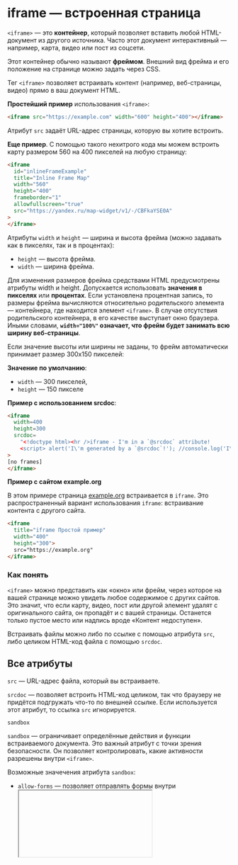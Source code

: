 # iframe — встроенная страница

`<iframe>` — это **контейнер**, который позволяет вставить любой HTML-документ из другого источника. Часто этот документ интерактивный — например, карта, видео или пост из соцсети.

Этот контейнер обычно называют **фреймом**. Внешний вид фрейма и его положение на странице можно задать через CSS.

Тег `<iframe>` позволяет встраивать контент (например, веб-страницы, видео) прямо в ваш документ HTML.

**Простейший пример** использования `<iframe>`:
```html
<iframe src="https://example.com" width="600" height="400"></iframe>
```
Атрибут `src` задаёт URL-адрес страницы, которую вы хотите встроить.

**Еще пример**. С помощью такого нехитрого кода мы можем встроить карту размером 560 на 400 пикселей на любую страницу:
```html
<iframe
  id="inlineFrameExample"
  title="Inline Frame Map"
  width="560"
  height="400"
  frameborder="1"
  allowfullscreen="true"
  src="https://yandex.ru/map-widget/v1/-/CBFkaYSE0A"
>
</iframe>
```
Атрибуты `width` и `height` — ширина и высота фрейма (можно задавать как в пикселях, так и в процентах):
- `height` — высота фрейма.
- `width` — ширина фрейма.

Для изменения размеров фрейма средствами HTML предусмотрены атрибуты width и height. Допускается использовать 
**значения в пикселях** или **процентах**. Если установлена процентная запись, то размеры фрейма вычисляются относительно 
родительского элемента — контейнера, где находится элемент `<iframe>`. В случае отсутствия родительского контейнера, 
в его качестве выступает окно браузера. Иными словами, **`width="100%"` означает, что фрейм будет занимать всю ширину веб-страницы**.

Если значение высоты или ширины не заданы, то фрейм автоматически принимает размер 300х150 пикселей:

**Значение по умолчанию**:
- `width` — 300 пикселей, 
- `height` — 150 пикселе

**Пример с использованием srcdoc**:
```html
<iframe
  width=400 
  height=300
  srcdoc=
    "<!doctype html><hr />iframe - I'm in a `@srcdoc` attribute!
    <script> alert('I\'m generated by a `@srcdoc`!'); //console.log('I\'m generated by a @srcdoc!');</script>"
>
[no frames]
</iframe>
```

**Пример с сайтом example.org**

В этом примере страница [example.org](https://example.org) встраивается в `iframe`. Это распространенный вариант 
использования `iframe`: встраивание контента с другого сайта.
```html
<iframe
  title="iframe Простой пример"
  width="400"
  height="300">
  src="https://example.org"
</iframe>
```

### Как понять

`<iframe>` можно представить как «окно» или фрейм, через которое на вашей странице можно увидеть любое содержимое с других сайтов. Это значит, что если карту, видео, пост или другой элемент удалят с оригинального сайта, он пропадёт и с вашей страницы. Останется только пустое место или надпись вроде «Контент недоступен».

Встраивать файлы можно либо по ссылке с помощью атрибута `src`, либо целиком HTML-код файла с помощью `srcdoc`.


## Все атрибуты

`src` — URL-адрес файла, который вы встраиваете.

`srcdoc` — позволяет встроить HTML-код целиком, так что браузеру не придётся подгружать что-то по внешней ссылке. Если используется этот атрибут, то ссылка `src` игнорируется.

`sandbox`

`sandbox` — ограничивает определённые действия и функции встраиваемого документа. Это важный атрибут с точки зрения безопасности. Он позволяет контролировать, какие активности разрешены внутри `<iframe>`. 

Возможные значечения атрибута `sandbox`:
- `allow-forms` — позволяет отправлять формы внутри <iframe>.
- `allow-modals` — позволяет открывать модальные окна, которые мы все так не любим: вроде «Оставьте свой имейл» или «Не уходите так быстро! У вас товар в корзине». Обычно эти окна не дают пользоваться сайтом, пока их не закроешь.
- `allow-orientation-lock` — позволяет фиксировать горизонтальное или вертикальное положение экрана.
- `allow-pointer-lock` — позволяет (**сюрприз!**) блокировать указатель; позволяет пользователю управлять содержимым <iframe> с помощью курсора через Pointer Lock API.
- `allow-popups` — разрешает (**шок!**) показ всплывающих окон, вызванных с помощью window.open(), target="_blank" или showModalDialog().
- `allow-popups-to-escape-sandbox` — позволяет содержимому фрейма открывать новые окна. С этим параметром у таких окон не будет тех ограничений, которые есть у <iframe> с атрибутом sandbox.
- `allow-presentation` — разрешает использовать Presentation API.
- `allow-same-origin` — контент из <iframe> загружается по тем же правилам и с теми же ограничениями, что и страница, на которой он находится.
- `allow-scripts` — позволяет загружать скрипты. При этом всплывающие окна будут запрещены.
- `allow-top-navigation` — позволяет открывать ссылки, которые есть в <iframe>, в том же окне, в которое встроен фрейм.
- `allow-top-navigation-by-user-activation` — позволяет контенту из фрейма управлять страницей, на которой он находится. Но только по инициативе пользователя.

Если просто указать атрибут sandbox, то он применит сразу все возможные ограничения. Либо можно указать нужные ограничения в любом порядке через пробел:

`<iframe src="https://example.com" sandbox="allow-scripts allow-same-origin"></iframe>`

Значение allow-scripts разрешает выполнение скриптов внутри фрейма, а allow-same-origin позволяет фрейму обращаться к ресурсам его исходной страницы.

> Элементы `iframe` — это первый шаг к созданию хорошей структуры. Загрузка ненадежного компонента в `iframe` **обеспечивает определенную степень разделения между вашим приложением и содержимым,** которое вы хотите загрузить. **Содержимое в рамке не будет иметь доступа к DOM вашей страницы или данным**, которые вы сохранили локально, а также не сможет рисоваться в произвольных позициях на странице; его объем ограничен контуром кадра. Однако разделение не является действительно надежным. Содержимая страница **по-прежнему имеет ряд возможностей для раздражающего или вредоносного поведения**: *автоматическое воспроизведение видео, плагины и всплывающие окна* — это верхушка айсберга.

> Атрибут sandbox элемента `iframe` дает нам именно то, что нам нужно, **чтобы ужесточить ограничения на контент в фреймах**. Мы можем поручить браузеру загружать содержимое определенного фрейма в среде с низким уровнем привилегий, разрешая только подмножество возможностей, необходимых для выполнения любой работы.


`loading`

Атрибут `loading` может помочь с оптимизацией производительности и отложить загрузку `iframe` до тех пор, 
пока это не будет необходимо с помощью значений:
-  `eager` - загружает изображение немедленно независимо от того, находится оно в области просмотра
-  или нет (является значением по умолчанию).
- `lazy` - откладывает загрузку изображения до того момента, пока оно не достигнет подсчитанного расстояния
области просмотра, определяемого браузером. Данное значение помогает избежать использования ресурсов сети
и хранилища, необходимых для обработки изображения, пока это действительно не понадобится.
В большинстве случаев использование этого аргумента улучшает производительность.

Пример использования атрибута `loading = "lazy"`, чтобы не замелять загрузку страницы:
```html
<iframe src="https://example.com" loading="lazy"></iframe>
```


`allowfullscreen, allowpaymentrequest`

Здесь всё просто и следует из названия:
- `allowfullscreen`: позволяет встроенному контенту открываться в полноэкранном режиме.
- `allowpaymentrequest`: позволяет встроенному контенту делать запросы на оплату.
    

`title`

Не забывайте об универсальных атрибутах, таких как `title`, которые способствуют улучшению доступности.

```html
<iframe src="https://example.com" title="Example Content"></iframe>
```


`name`

`name` — имя фрейма. Пригодится, чтобы создать ссылку, по которой новая страница будет открываться в нужном фрейме (в основном используется для ссылки на элемент в JavaScript).


`frameborder`

Атрибут/параметр `frameborder` (от англ. **frame border** ‒ «рамка кадра») *добавляет или удаляет рамку вокруг встроенного фрейма*.


## Стилизация

`<iframe>` можно стилизовать, как и любой другой элемент. Но помните, что стили вашей родительской страницы не применяются к содержимому `<iframe>`, и вы не сможете его **стилизовать через CSS** в родительском документе.
```html
iframe {
  border: none; 
}
```

**Пример стилизации**:

**CSS**
```css
iframe {
  border: 1px solid black;
  width: 100%; /* имеет приоритет над шириной, установленной с помощью атрибута ширины HTML */
}
```

**HTML**
```HTML
<iframe
  id="inlineFrameExample"
  title="Inline Frame Example"
  width="300"
  height="200"
  allow="fullscreen"
  src="https://www.openstreetmap.org/export/embed.html?bbox=-0.004017949104309083%2C51.47612752641776%2C0.00030577182769775396%2C51.478569861898606&layer=mapnik">
</iframe>
```


## Отслеживание событий загрузки

Вы можете отслеживать событие load для <iframe>, чтобы знать, когда встроенный контент загружен.
```html
document.querySelector('iframe').addEventListener('load', function() {
  console.log('Iframe is loaded!'); 
});
```

# Встраивание исходного кода в `<iframe>`  c помощью `srcdoc`

```html
<article>
  <footer>Nine minutes ago, <i>jc</i> wrote:</footer>
  <iframe
    width="500"
    height="250"
    sandbox
    srcdoc=
      "<p>There are two ways to use the <code>iframe</code> element:</p>
      <ol>
      <li><a href=&quot;about:srcdoc#embed_another&quot;>To embed content from another page</a></li>
      <li><a href=&quot;about:srcdoc#embed_user&quot;>To embed user-generated content</a></li>
      </ol>
      <h2 id=&quot;embed_another&quot;>Embedding content from another page</h2>
      <p>Use the <code>src</code> attribute to specify the URL of the page to embed:</p>
      <pre><code>&amp;lt;iframe src=&quot;https://example.org&quot;&amp;gt;&amp;lt;/iframe&amp;gt;</code></pre>
      <h2 id=&quot;embed_user&quot;>Embedding user-generated content</h2>
      <p>Use the <code>srcdoc</code> attribute to specify the content to embed. This post is already an example!</p>"
>
</iframe>
</article>
```

Вот как писать escape-последовательности при использовании `srcdoc`:
- Сначала напишите HTML, экранируя все, что можно было бы экранировать в обычном HTML-документе (например, `<`, `>`, `&`, и т. д.).
- `&lt;` и `<` представляют собой один и тот же персонаж в `srcdoc` атрибут. Поэтому, чтобы сделать не нарушить escape-последовательность в документе HTML, **замените все амперсанды (`&`) на `&amp;`**. Например, `&lt;` становится `&amp;lt;`, а `&amp;` становится `&amp;amp;`.
- **Замените все двойные кавычки `"` на `&quot;`** чтобы предотвратить srcdoc атрибут от преждевременного завершения (если вы используете одинарные кавычки `'` вместо этого вам следует заменить `'` на `&apos;`). Этот шаг происходит после предыдущего, **поэтому `&quot;` созданный на этом этапе, не становится `&amp;quot;`**.




# `src` и `srcdoc` в `iframe` HTML5: разница и применение

Атрибут `srcdoc` позволяет непосредственно встраивать HTML-содержимое в `<iframe>`, делая код более читаемым и интуитивным. 
В то же время атрибут src, использующий **Data URI**, требует преобразования HTML в формат URL, что может быть неудобно, 
особенно при работе с большими объемами данных. Использование `srcdoc` упрощает процесс и обеспечивает лучшую читаемость 
встроенного кода:

`srcdoc` пример использования:
```html
<iframe srcdoc="<p>Привет, мир!</p>"></iframe>
```

**Data URI** пример использования:
```html
<iframe src="data:text/html,<p>Привет, мир!</p>"></iframe>
```

Оба способа позволяют выводить текст "Привет, мир!" в `<iframe>`, однако `srcdoc` делает этот процесс более прямым 
и удобным для работы с HTML-контентом внутри `iframe`.


## Навигация по безопасности

Когда дело доходит до работы с ненадежным содержимым, srcdoc можно использовать в сочетании с атрибутом `sandbox` 
для обеспечения безопасности внутреннего содержимого. Стоит отметить, что поддержка srcdoc в старых браузерах может быть ограничена. 
Если для `<iframe>` заданы одновременно и `src`, и `srcdoc`, **преференция будет отдана `srcdoc`**, исключая запросы к внешним ресурсам.

Если вы используете **Internet Explorer 11, то `srcdoc` не будет поддерживаться**. Современные браузеры хорошо 
работают с `srcdoc`, делая его более безопасным для инлайн-содержимого. Тем не менее, использование `src` с **Data URI** 
может привлечь внимание злоумышленников, а также существуют ограничения на длину URL.


## Глубина содержимого – продвинутое управление

### Бесшовная интеграция и обход междоменных ограничений

`srcdoc` обеспечивает более плавное и прозрачное встраивание HTML-кода, исключая сложности с кодированием 
и увеличивая читабельность содержимого. Это позволяет создавать полноценные HTML-структуры внутри `<iframe>`, 
контролируя междоменные ограничения, которые могут возникнуть при использовании `src` с **Data URI**:

Пример использования `srcdoc` для встраивания:
```html
<iframe srcdoc="<style>h2 {color: red;}</style><h2>Стилизованный контент</h2>"></iframe>
```

### Работа с куками

Для `iframe` взаимодействие с куками может быть сложной задачей. Однако, `srcdoc` значительно облегчает этот процесс, 
предоставляя устойчивый контроль над куками. Использование `src` с **Data URI** требует учета ограничений по использованию кук 
в различных доменах, в то время как srcdoc является более надежным вариантом, работающим в рамках одного источника.

### Особенности браузеров

Важно учесть различия в поддержке `srcdoc` в разных браузерах, поскольку каждый из них может внести свои коррективы 
в работу с этим атрибутом. Например, Chrome работает с куками по-своему, и подход `srcdoc` приспосабливается к этой особенности. 
С другой стороны, использование src может столкнуться с особыми ограничениями браузера, такими как пределы длины URL и другие "тонкости".


## Не поддерживается браузером? Есть альтернативы

Если вам приходится работать со старыми браузерами, которые не поддерживают `srcdoc`, можно использовать методы передачи 
структурированных данных, такие как `postMessage` или серверные решения. Хотя они могут быть более сложными, 
они обеспечивают безопасность и возможность взаимодействия.

> Если браузер НЕ поддерживает атрибут `srcdoc`, вместо него будет отображаться файл, указанный в атрибуте `src` (если он присутствует).


Если браузер не поддерживает iframe, он будет отображать содержимое, включенное между открывающим тегом `<iframe> `
и закрывающим тегом `</ iframe>`.

Таким образом, вы всегда должны думать о том, чтобы разместить предупреждающее сообщение как запасной вариант для этих пользователей.
```html
<iframe>
  <p>Твой браузер устарел для отображения элемента iframe</p>
</iframe>
```


## Визуализация

`srcdoc` и `src` с **Data URI** в `<iframe>` можно представить как два разных способа упаковки багажа:

| Метод       | Техника упаковки багажа               | Описание                                         |
| --------------- | --------------------------------- |-------------------------------------------------|
| `srcdoc`        | Прямая упаковка                  | Предметы укладываются напрямую в чемодан      |
| `src=data`      | Упакованный чемодан               | Вставка уже упакованного чемодана в другой  |

Прямая упаковка `srcdoc` — объекты помещаются прямо в чемодан `iframe`:
```html
<iframe srcdoc="<p>Привет, inline!</p>"></iframe> // Мы прямо укладываем <p> в чемодан (iframe)
```

Упакованный чемодан `src=data` — чемодан уже упакован и помещается в другой:
```html
<iframe src="data:text/html;base64,PGgxPkhlbGxvLCBkYXRhIFVSSSE8L2gxPg=="></iframe> // Мы вкладываем упакованный объект (data URI) в большой чемодан
```

### Подход для больших объемов данных

Для работы с большим объемом HTML-содержимого рекомендуется предпочесть использование `srcdoc` вместо `src` с **Data URI**, 
чтобы избежать перегруженности атрибута. srcdoc является более эффективным выбором, потому что он отключает необходимость кодирования 
и декодирования больших объемов данных.

### Быстрая загрузка и пользовательский опыт

Содержимое, внедренное через `srcdoc`, загружается в процессе основной загрузки страницы, что **может улучшить показатели 
скорости загрузки**. Используйте `srcdoc` для ускорения загрузки встроенного контента и улучшения пользовательского опыта.
Обслуживание и поддержка

Отладка и поддержка становятся проще при использовании `srcdoc`, поскольку разработчики могут напрямую редактировать HTML 
непосредственно в родительском документе. Это облегчает рабочий процесс и способствует более плавному циклу разработки 
по сравнению с работой с заранее закодированными **data URI**.


# От `<object>` к `<iframe>` - другие технологии внедрения

Они позволяют встраивать в ваши веб-страницы самые разнообразные типы контента: 
`<iframe>`, `<embed>` и `<object>`. 

`<iframe>` предназначен для встраивания других веб-страниц, а `<embed>` и `<object>` позволяют встраивать **PDF-файлы**, 
**SVG** и даже **Flash** - устаревшую технологию, которую вы всё равно иногда увидите.


# История

Тег iFrame не следует путать с устаревшими элементами `frame` и `frameset`, которые не поддерживаются в HTML5.

### Устаревшие элементы `frame` и `frameset`

Элемент iFrame предоставляет разработчику несколько полезных возможностей, но его использование требует опыта и взвешенного подхода.

На заре самого интернета появился тег `<frame>`. Его поддержку реализовал первый коммерческий браузер **Netscape** 
(именно от него потом появилась Mozilla и остальные) **в 1995 году**. Спустя пару лет появился сам iframe.
Устаревший тег <frame> использовался для определения отдельной области в рамках фреймового набора страниц вместе 
с тегом `<frameset>`, который определяет способ разметки фрейма (количество столбцов, строк и т.д.). 
Он мог содержать атрибуты для определения размеров, заголовка и цвета границы:
```html
<frameset>
  <frame src="frame1.html">
  <frame src="frame2.html">
</frameset>
```

Основная концепция фреймов `frame` и `frameset` довольно проста:
- используйте элемент `<frameset>` в определенном месте элемента `<body>` в HTML-документе;
- используйте элемент `<frame>`, чтобы создать фреймы для содержимого веб-страницы;
- используйте атрибут `<src>` для идентификации ресурса, который должен загружаться внутри фрейма;
- cоздайте для каждого фрейма HTML отдельный файл с содержимым.

### Разница между `Frame` и `Iframe`

При использовании `frameset` вы разделяете видимую часть окна браузера на несколько фреймов. Каждый фрейм имеет 
собственное содержимое, которое не затрагивает содержимое следующего. `<Frame>` и `<Iframe>` выполняют 
аналогичную функцию - встраивают ресурс в веб-страницу, но они принципиально отличаются друг от друга:
- `<Frame>` - это элементы, определяющие макет
- `<Iframe>` - элементы, добавляющие контент

### Утаревшие элементы `object` и `embed`

Не так давно (конец 90-х, начало 2000-х годов) технологии плагинов, такие как **Java-апплеты** и **Flash**, 
стали очень популярными - это позволило веб-разработчикам встраивать богатый контент в веб-страницы, 
такие как видео и анимации, которые просто не были доступны только через HTML. Внедрение этих технологий 
осуществлялось посредством таких элементов, как `<object>` и менее используемого `<embed>`, 
и они были очень полезны в то время. С тех пор они вышли из моды из-за многих проблем, включая доступность, 
безопасность, размер файла и многое другое; в наши дни большинство мобильных устройств больше не поддерживают такие плагины, 
и поддержка на компьютерах также уменьшается.

### `iframe` и другие элементы в HTML5

Наконец, появился элемент `<iframe>` (наряду с другими способами встраивания контента, например `<canvas>`, `<video>` и т. д. ) 
Он позволяет встраивать целый веб-документ внутри другого, как если бы это был <img> или другой подобный элемент, 
и сегодня используется повсеместно.

Существует много других технологий, которые включают в себя внедрение внешнего контента, 
например: 
- `<video>`
- `<audio>`
- `<img>`

Но есть и другие, наапримерЖ 
- `<canvas>` **для 2D-и 3D-графики, сгенерированной JavaScript**
- `<svg>` **для встраивания векторной графики**


# Преимущества и недостатки

Правильное использование элементов iFrame оживляет страницы сайта и ускоряет разработку развлекательных проектов. 
С помощью фрейма легко реализовать рекламный блок на сайте, вставить трейлер фильма, добавить текстовый редактор, 
карту или форму. Но у фреймов есть ряд серьезных недостатков.

1. Злоупотребление элементами iFrame перегружает память — ноутбук или смартфон пользователя могут зависать.
По этой причине не стоит, например, создавать портфолио, в котором будут несколько десятков фреймов с атрибутом `eager`
для демонстрации всех лендингов, разработанных автором.
3. Включение фреймов в адаптивный дизайн требует от разработчика применения одного из известных решений:
  - **оборачивания элементов `<iFrame>` в `<div>` с определенными CSS-свойствами**;
  - **установления соотношения сторон с помощью CSS**;
  - использования готовой библиотеки **iFrame Resizer**.
3. Разработчик добавляет контент, который не может контролировать. Встраивание трейлера, расположенного на YouTube,
или трека, загруженного на SoundCloud, не представляет для сайта опасности. Но если встраивается контент
с менее надежной платформы, важно изучить тонкости атрибута sandbox.
4. **Боты не учитывают содержимое фреймов как часть контента сайта**.
5. Встраивание мультимедийного контента снижает показатели пользовательского опыта, если посетитель переходит
для просмотра на источник контента. Если трейлеры фильмов и обучающие видео находятся непосредственно на сайте,
показатели пользовательской активности помогут в продвижении ресурса.

## Отношение поисковых роботов к iFrame

Одно из самых популярных заблуждений в отношении iFrame гласит, что фреймы плохо влияют на индексацию сайта 
в поисковых системах. В течение нескольких лет после появления элемента iFrame, действительно, 
поисковые боты не видели разницы между содержимым фреймов и собственным контентом страницы. Но это уже давно не так: 
веб-краулеры теперь считают, что фреймы относятся к тому сайту, на котором расположены исходные HTML-документы.

Проблемы дублирования контента не существует, поэтому фреймы, подгружающие контент из доверенных источников, 
сами по себе никак не влияют на позицию сайта в поисковой выдаче — ни отрицательно, ни положительно. 
Однако, если размещать увлекательные материалы непосредственно на своем сайте, как уже было отмечено выше, 
это положительно скажется на продвижении.

В то же время использование контента из ненадежных источников может оказать негативное воздействие на отношение 
поисковиков сайтов. К примеру, если сайты-источники размещают нелегальный контент или материалы для взрослых, 
санкции поисковых систем не заставят себя ждать. По этой причине к подгрузке материалов из сторонних источников 
следует подходить осторожно, отдавая предпочтение самым надежным платформам.



### Полезные ссылки

[Спецификация](https://html.spec.whatwg.org/multipage/iframe-embed-object.html#the-iframe-element)

[Дока iframe](https://doka.guide/html/iframe/)

[Доктайп iframe](https://htmlacademy.ru/blog/html-tags/iframe)

[SRC и SRCDOC в IFRAME HTML5: разница и применение](https://sky.pro/wiki/html/src-i-srcdoc-v-iframe-html-5-raznitsa-i-primenenie/)

[От <object> к <iframe> - другие технологии внедрения MDN](https://developer.mozilla.org/ru/docs/Learn/HTML/Multimedia_and_embedding/Other_embedding_technologies)

[iframe Skillfactory](https://blog.skillfactory.ru/glossary/iframe/)

[<iframe>: элемент встроенного фрейма MDN](https://developer.mozilla.org/en-US/docs/Web/HTML/Element/iframe#a_simple_iframe)

[GitHub — примеры кода, демонстрирующие srcdoc на практике](https://gist.github.com/search?q=iframe+srcdoc)

